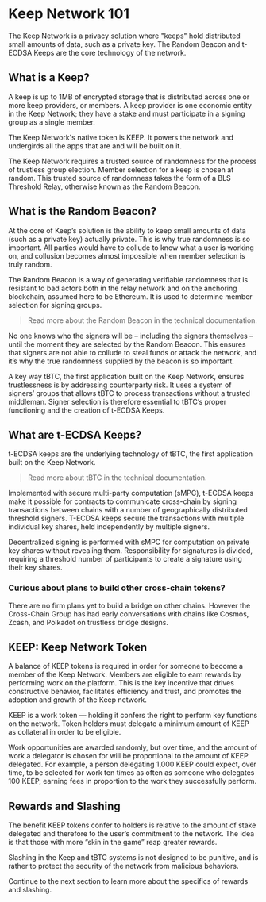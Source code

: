 # Keep Network 101

The Keep Network is a privacy solution where "keeps" hold distributed small amounts of data, such as a private key. The Random Beacon and t-ECDSA Keeps are the core technology of the network.

## What is a Keep?
A keep is up to 1MB of encrypted storage that is distributed across one or more keep providers, or members. A keep provider is one economic entity in the Keep Network; they have a stake and must participate in a signing group as a single member. 

The Keep Network's native token is KEEP. It powers the network and undergirds all the apps that are and will be built on it.

The Keep Network requires a trusted source of randomness for the process of trustless group election. Member selection for a keep is chosen at random. This trusted source of randomness takes the form of a BLS Threshold Relay, otherwise known as the Random Beacon.

## What is the Random Beacon?
At the core of Keep’s solution is the ability to keep small amounts of data (such as a private key) actually private. This is why true randomness is so important. All parties would have to collude to know what a user is working on, and collusion becomes almost impossible when member selection is truly random.

The Random Beacon is a way of generating verifiable randomness that is resistant to bad actors both in the relay network and on the anchoring blockchain, assumed here to be Ethereum. It is used to determine member selection for signing groups.

> Read more about the Random Beacon in the technical documentation.

No one knows who the signers will be – including the signers themselves – until the moment they are selected by the Random Beacon. This ensures that signers are not able to collude to steal funds or attack the network, and it’s why the true randomness supplied by the beacon is so important.

A key way tBTC, the first application built on the Keep Network, ensures trustlessness is by addressing counterparty risk. It uses a system of signers’ groups that allows tBTC to process transactions without a trusted middleman. Signer selection is therefore essential to tBTC’s proper functioning and the creation of t-ECDSA Keeps.

## What are t-ECDSA Keeps?
t-ECDSA keeps are the underlying technology of tBTC, the first application built on the Keep Network.

> Read more about tBTC in the technical documentation.

Implemented with secure multi-party computation (sMPC), t-ECDSA keeps make it possible for contracts to communicate cross-chain by signing transactions between chains with a number of geographically distributed threshold signers. T-ECDSA keeps secure the transactions with multiple individual key shares, held independently by multiple signers. 

Decentralized signing is performed with sMPC for computation on private key shares without revealing them. Responsibility for signatures is divided, requiring a threshold number of participants to create a signature using their key shares.

### Curious about plans to build other cross-chain tokens? 
There are no firm plans yet to build a bridge on other chains. However the Cross-Chain Group has had early conversations with chains like Cosmos, Zcash, and Polkadot on trustless bridge designs.

## KEEP: Keep Network Token
A balance of KEEP tokens is required in order for someone to become a member of the Keep Network. Members are eligible to earn rewards by performing work on the platform. This is the key incentive that drives constructive behavior, facilitates efficiency and trust, and promotes the adoption and growth of the Keep network.

KEEP is a work token — holding it confers the right to perform key functions on the network. Token holders must delegate a minimum amount of KEEP as collateral in order to be eligible. 

Work opportunities are awarded randomly, but over time, and the amount of work a delegator is chosen for will be proportional to the amount of KEEP delegated. For example, a person delegating 1,000 KEEP could expect, over time, to be selected for work ten times as often as someone who delegates 100 KEEP, earning fees in proportion to the work they successfully perform.

## Rewards and Slashing
The benefit KEEP tokens confer to holders is relative to the amount of stake delegated and therefore to the user’s commitment to the network. The idea is that those with more “skin in the game” reap greater rewards. 

Slashing in the Keep and tBTC systems is not designed to be punitive, and is rather to protect the security of the network from malicious behaviors. 

Continue to the next section to learn more about the specifics of rewards and slashing.
